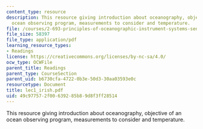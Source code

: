 ```yaml
---
content_type: resource
description: This resource giving introduction about oceanography, objective of an
  ocean observing program, measurements to consider and temperature.
file: /courses/2-693-principles-of-oceanographic-instrument-systems-sensors-and-measurements-13-998-spring-2004/49c977572f00639285b89d8f3ff28514_lec1_irish.pdf
file_size: 58397
file_type: application/pdf
learning_resource_types:
- Readings
license: https://creativecommons.org/licenses/by-nc-sa/4.0/
ocw_type: OCWFile
parent_title: Readings
parent_type: CourseSection
parent_uid: b6730cfa-4722-0b3e-50d3-30aa03593e0c
resourcetype: Document
title: lec1_irish.pdf
uid: 49c97757-2f00-6392-85b8-9d8f3ff28514
---
```

This resource giving introduction about oceanography, objective of an ocean observing program, measurements to consider and temperature.